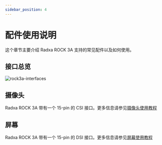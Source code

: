 ```yaml
---
sidebar_position: 4
---
```


# 配件使用说明

这个章节主要介绍 Radxa ROCK 3A 支持的常见配件以及如何使用。

## 接口总览

![rock3a-interfaces](/img/rock3/3a/rock3a-system-block-diagram.webp)

## 摄像头

Radxa ROCK 3A 带有一个 15-pin 的 CSI 接口。更多信息请参见[摄像头使用教程](../accessories/camera)

## 屏幕

Radxa ROCK 3A 带有一个 15-pin 的 DSI 接口。更多信息请参见[屏幕使用教程](../accessories/display)
